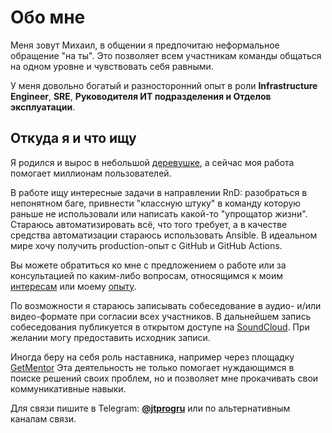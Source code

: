 # Обо мне

Меня зовут Михаил, в общении я предпочитаю неформальное обращение "на ты". Это позволяет всем участникам команды общаться на одном уровне и чувствовать себя равными.

У меня довольно богатый и разносторонний опыт в роли **Infrastructure Engineer**, **SRE**, **Руководителя ИТ подразделения и Отделов эксплуатации**.

## Откуда я и что ищу

Я родился и вырос в небольшой [деревушке](https://yandex.ru/maps/-/CCURQ0UwdD), а сейчас моя работа помогает миллионам пользователей.

В работе ищу интересные задачи в направлении RnD: разобраться в непонятном баге, привнести "классную штуку" в команду которую раньше не использовали или написать какой-то "упрощатор жизни". Стараюсь автоматизировать всё, что того требует, а в качестве средства автоматизации стараюсь использовать Ansible. В идеальном мире хочу получить production-опыт с GitHub и GitHub Actions.

Вы можете обратиться ко мне с предложением о работе или за консультацией по каким-либо вопросам, относящимся к моим [интересам](/interests) или моему [опыту](/experience).

По возможности я стараюсь записывать собеседование в аудио- и/или видео-формате при согласии всех участников. В дальнейшем запись собеседования публикуется в открытом доступе на [SoundCloud](https://soundcloud.com/jtprogru/sets/i1ftg7goqfvg?si=49be228fd9964f7d97188e03c2177802). При желании могу предоставить исходник записи.

Иногда беру на себя роль наставника, например через площадку [GetMentor](https://getmentor.dev/mentor/michael-savin-1427) Эта деятельность не только помогает нуждающимся в поиске решений своих проблем, но и позволяет мне прокачивать свои коммуникативные навыки.

Для связи пишите в Telegram: **[@jtprogru](https://t.me/jtprogru)** или по альтернативным каналам связи.
